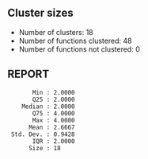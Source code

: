 ## Cluster sizes
* Number of clusters: 18
* Number of functions clustered: 48
* Number of functions not clustered: 0

## REPORT
```
       Min : 2.0000
       Q25 : 2.0000
    Median : 2.0000
       Q75 : 4.0000
       Max : 4.0000
      Mean : 2.6667
 Std. Dev. : 0.9428
       IQR : 2.0000
      Size : 18
```